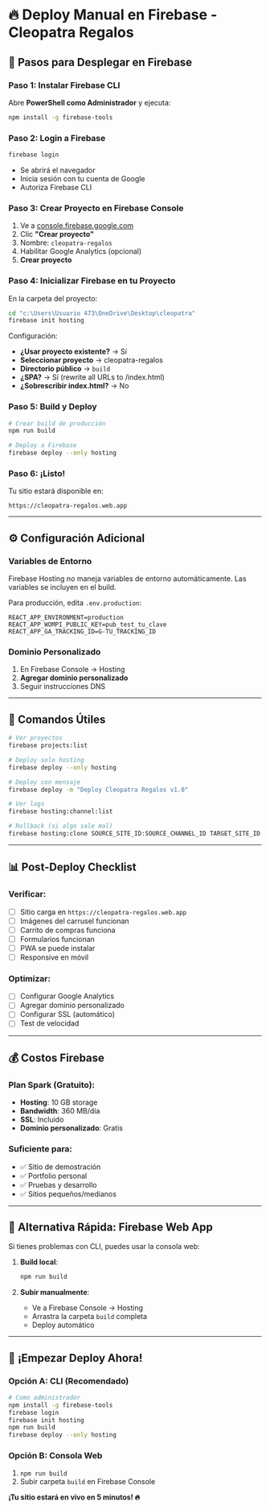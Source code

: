 # 🔥 **Deploy Manual en Firebase - Cleopatra Regalos**

## 🚀 **Pasos para Desplegar en Firebase**

### **Paso 1: Instalar Firebase CLI**
Abre **PowerShell como Administrador** y ejecuta:
```bash
npm install -g firebase-tools
```

### **Paso 2: Login a Firebase**
```bash
firebase login
```
- Se abrirá el navegador
- Inicia sesión con tu cuenta de Google
- Autoriza Firebase CLI

### **Paso 3: Crear Proyecto en Firebase Console**
1. Ve a [console.firebase.google.com](https://console.firebase.google.com)
2. Clic **"Crear proyecto"**
3. Nombre: `cleopatra-regalos`
4. Habilitar Google Analytics (opcional)
5. **Crear proyecto**

### **Paso 4: Inicializar Firebase en tu Proyecto**
En la carpeta del proyecto:
```bash
cd "c:\Users\Usuario 473\OneDrive\Desktop\cleopatra"
firebase init hosting
```

Configuración:
- **¿Usar proyecto existente?** → Sí
- **Seleccionar proyecto** → cleopatra-regalos
- **Directorio público** → `build`
- **¿SPA?** → Sí (rewrite all URLs to /index.html)
- **¿Sobrescribir index.html?** → No

### **Paso 5: Build y Deploy**
```bash
# Crear build de producción
npm run build

# Deploy a Firebase
firebase deploy --only hosting
```

### **Paso 6: ¡Listo!**
Tu sitio estará disponible en:
```
https://cleopatra-regalos.web.app
```

---

## ⚙️ **Configuración Adicional**

### **Variables de Entorno**
Firebase Hosting no maneja variables de entorno automáticamente. Las variables se incluyen en el build.

Para producción, edita `.env.production`:
```env
REACT_APP_ENVIRONMENT=production
REACT_APP_WOMPI_PUBLIC_KEY=pub_test_tu_clave
REACT_APP_GA_TRACKING_ID=G-TU_TRACKING_ID
```

### **Dominio Personalizado**
1. En Firebase Console → Hosting
2. **Agregar dominio personalizado**
3. Seguir instrucciones DNS

---

## 🔧 **Comandos Útiles**

```bash
# Ver proyectos
firebase projects:list

# Deploy solo hosting
firebase deploy --only hosting

# Deploy con mensaje
firebase deploy -m "Deploy Cleopatra Regalos v1.0"

# Ver logs
firebase hosting:channel:list

# Rollback (si algo sale mal)
firebase hosting:clone SOURCE_SITE_ID:SOURCE_CHANNEL_ID TARGET_SITE_ID:live
```

---

## 📊 **Post-Deploy Checklist**

### **Verificar:**
- [ ] Sitio carga en `https://cleopatra-regalos.web.app`
- [ ] Imágenes del carrusel funcionan
- [ ] Carrito de compras funciona
- [ ] Formularios funcionan
- [ ] PWA se puede instalar
- [ ] Responsive en móvil

### **Optimizar:**
- [ ] Configurar Google Analytics
- [ ] Agregar dominio personalizado
- [ ] Configurar SSL (automático)
- [ ] Test de velocidad

---

## 💰 **Costos Firebase**

### **Plan Spark (Gratuito):**
- **Hosting**: 10 GB storage
- **Bandwidth**: 360 MB/día
- **SSL**: Incluido
- **Dominio personalizado**: Gratis

### **Suficiente para:**
- ✅ Sitio de demostración
- ✅ Portfolio personal
- ✅ Pruebas y desarrollo
- ✅ Sitios pequeños/medianos

---

## 🎯 **Alternativa Rápida: Firebase Web App**

Si tienes problemas con CLI, puedes usar la consola web:

1. **Build local**:
   ```bash
   npm run build
   ```

2. **Subir manualmente**:
   - Ve a Firebase Console → Hosting
   - Arrastra la carpeta `build` completa
   - Deploy automático

---

## 🚀 **¡Empezar Deploy Ahora!**

### **Opción A: CLI (Recomendado)**
```bash
# Como administrador
npm install -g firebase-tools
firebase login
firebase init hosting
npm run build
firebase deploy --only hosting
```

### **Opción B: Consola Web**
1. `npm run build`
2. Subir carpeta `build` en Firebase Console

**¡Tu sitio estará en vivo en 5 minutos! 🔥**